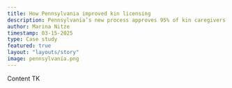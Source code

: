 ```yaml
---
title: How Pennsylvania improved kin licensing
description: Pennsylvania’s new process approves 95% of kin caregivers within 60 days of placement.
author: Marina Nitze
timestamp: 03-15-2025
type: Case study
featured: true
layout: "layouts/story"
image: pennsylvania.png
---
```


Content TK